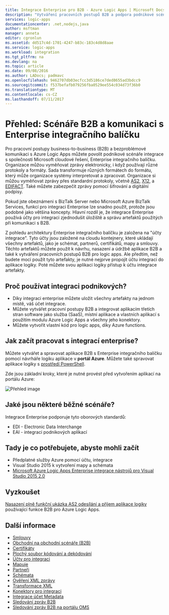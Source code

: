 ```yaml
---
title: Integrace Enterprise pro B2B - Azure Logic Apps | Microsoft Docs
description: "Vytváření pracovních postupů B2B a podpora podnikové scénáře integrace aplikace logiky s Enterprise integračního balíčku"
services: logic-apps
documentationcenter: .net,nodejs,java
author: msftman
manager: anneta
editor: cgronlun
ms.assetid: dd517c4d-1701-4247-b83c-183c4d8d8aae
ms.service: logic-apps
ms.workload: integration
ms.tgt_pltfrm: na
ms.devlang: na
ms.topic: article
ms.date: 09/08/2016
ms.author: LADocs; padmavc
ms.openlocfilehash: 9462707db03ecfcc3d5186ce7ded8655ad3bdcc9
ms.sourcegitcommit: f537befafb079256fba0529ee554c034d73f36b0
ms.translationtype: MT
ms.contentlocale: cs-CZ
ms.lasthandoff: 07/11/2017
---
```

# <a name="overview-b2b-scenarios-and-communication-with-the-enterprise-integration-pack"></a>Přehled: Scénáře B2B a komunikaci s Enterprise integračního balíčku

Pro pracovní postupy business-to-business (B2B) a bezproblémové komunikaci s Azure Logic Apps můžete povolit podnikové scénáře integrace s společnosti Microsoft cloudové řešení, Enterprise integračního balíčku. Organizace můžou vyměňovat zprávy elektronicky, i když používají různé protokoly a formáty. Sada transformuje různých formátech do formátu, který může organizace systémy interpretovat a zpracovat. Organizace si můžou vyměňovat zprávy přes standardní protokoly, včetně [AS2](../logic-apps/logic-apps-enterprise-integration-as2.md), [X12](logic-apps-enterprise-integration-x12.md), a [EDIFACT](../logic-apps/logic-apps-enterprise-integration-edifact.md). Také můžete zabezpečit zprávy pomocí šifrování a digitální podpisy.

Pokud jste obeznámeni s BizTalk Server nebo Microsoft Azure BizTalk Services, funkcí pro integraci Enterprise lze snadno použít, protože jsou podobné jako většina koncepty. Hlavní rozdíl je, že integrace Enterprise používá účty pro integraci zjednodušit úložiště a správu artefaktů použitých při komunikaci s B2B. 

Z pohledu architektury Enterprise integračního balíčku je založena na "účty integrace". Tyto účty jsou založené na cloudu kontejnery, které ukládají všechny artefaktů, jako je schémat, partnerů, certifikátů, mapy a smlouvy. Těchto artefaktů můžete použít k návrhu, nasazení a údržbě aplikace B2B a také k vytváření pracovních postupů B2B pro logic apps. Ale předtím, než budete moci použít tyto artefakty, je nutné nejprve propojit účtu integraci do aplikace logiky. Poté můžete svou aplikaci logiky přístup k účtu integrace artefakty.

## <a name="why-should-you-use-enterprise-integration"></a>Proč používat integraci podnikových?

* Díky integraci enterprise můžete uložit všechny artefakty na jednom místě, váš účet integrace.
* Můžete vytvářet pracovní postupy B2B a integrovat aplikacím třetích stran software jako služba (SaaS), místní aplikace a vlastních aplikací s použitím modulu Azure Logic Apps a všechny jeho konektory.
* Můžete vytvořit vlastní kód pro logic apps, díky Azure functions.

## <a name="how-to-get-started-with-enterprise-integration"></a>Jak začít pracovat s integrací enterprise?

Můžete vytvářet a spravovat aplikace B2B s Enterprise integračního balíčku pomocí návrháře logiku aplikace v **portál Azure**. Můžete také spravovat aplikace logiky s [prostředí PowerShell](https://msdn.microsoft.com/library/azure/mt652195.aspx "Logic apps prostředí PowerShell témata").

Zde jsou základní kroky, které je nutné provést před vytvořením aplikací na portálu Azure:

![Přehled image](media/logic-apps-enterprise-integration-overview/overview-0.png)  

## <a name="what-are-some-common-scenarios"></a>Jaké jsou některé běžné scénáře?

Integrace Enterprise podporuje tyto oborových standardů:

* EDI - Electronic Data Interchange
* EAI - integraci podnikových aplikací

## <a name="heres-what-you-need-to-get-started"></a>Tady je co potřebujete, abyste mohli začít

* Předplatné služby Azure pomocí účtu, integrace
* Visual Studio 2015 k vytvoření mapy a schémata
* [Microsoft Azure Logic Apps Enterprise integrace nástrojů pro Visual Studio 2015 2.0](https://aka.ms/vsmapsandschemas)  

## <a name="try-it-now"></a>Vyzkoušet

[Nasazení plně funkční ukázka AS2 odesílání a příjem aplikace logiky](https://github.com/Azure/azure-quickstart-templates/tree/master/201-logic-app-as2-send-receive) používající funkce B2B pro Azure Logic Apps.

## <a name="learn-more"></a>Další informace
* [Smlouvy](../logic-apps/logic-apps-enterprise-integration-agreements.md "Další informace o integraci smlouvy enterprise")
* [Obchodní na obchodní scénáře (B2B)](../logic-apps/logic-apps-enterprise-integration-b2b.md "informace o vytváření aplikací logiky s funkcemi B2B")  
* [Certifikáty](logic-apps-enterprise-integration-certificates.md "Další informace o integraci certifikáty pro rozlehlé sítě")
* [Plochý soubor kódování a dekódování](logic-apps-enterprise-integration-flatfile.md "zjistěte, jak ke kódování a dekódování obsah plochý soubor")  
* [Účty pro integraci](../logic-apps/logic-apps-enterprise-integration-accounts.md "Další informace o účty pro integraci")
* [Mapuje](../logic-apps/logic-apps-enterprise-integration-maps.md "Další informace o enterprise integrace mapy")
* [Partneři](logic-apps-enterprise-integration-partners.md "Další informace o partnery integrace enterprise")
* [Schémata](logic-apps-enterprise-integration-schemas.md "Další informace o integraci schémata enterprise")
* [Ověření XML zprávy](logic-apps-enterprise-integration-xml.md "postup ověření XML zprávy s Logic apps")
* [Transformace XML](logic-apps-enterprise-integration-transform.md "Další informace o enterprise integrace mapy")
* [Konektory pro integraci](../connectors/apis-list.md "Další informace o konektory pro integraci pack")
* [Integrace účet Metadata](../logic-apps/logic-apps-enterprise-integration-metadata.md "Další informace o integraci účet metadat")
* [Sledování zpráv B2B](logic-apps-monitor-b2b-message.md "Další informace o sledování zpráv B2B")
* [Sledování zpráv B2B na portálu OMS](logic-apps-track-b2b-messages-omsportal.md "Další informace o sledování zpráv B2B na portálu OMS")

